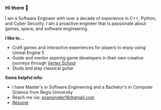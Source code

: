 ### Hi there 👋

I am a Software Engineer with over a decade of experience in C++, Python, and Cyber Security. I am a proactive engineer that is
passionate about games, space, and software engineering.



**I like to...**
- Craft games and interactive experiences for players to enjoy using Unreal Engine 5
- Guide and mentor aspiring game developers in their own creative journeys through [Vertex School](https://www.vertexschool.com)
- Study and play classical guitar

**Some helpful info:**
- I have Master's in Software Engineering and a Bachelor's in Computer Science from Regis University
- Reach me via: [evansnyder16@gmail.com](mailto:evansnyder16@gmail.com)
- [Resume](https://github.com/user-attachments/files/21775028/SnyderEvan_Resume.pdf)

<!--
- Check out my [portfolio site](https://www.evansnyder.dev)
-->

<!--[
**Current goals & what I'm Learning:**
- I am building 
- Working on expanding my knowledge of C++ and developing a strong understanding of Game Development principles
- I'd like to transition into the gaming industry as an Online Game Engineer
<!--
<img height="180em" src="https://github-readme-stats.vercel.app/api?username=evandsnyder&show_icons=true&hide_border=true&&count_private=true&include_all_commits=true" />
-->

<!--

<img height="180em" src="https://github-readme-stats.vercel.app/api?username=evandsnyder&show_icons=true&hide_border=true&&count_private=true&include_all_commits=true" />
**evandsnyder/evandsnyder** is a ✨ _special_ ✨ repository because its `README.md` (this file) appears on your GitHub profile.




Here are some ideas to get you started:

- 🔭 I’m currently working on ...
- 🌱 I’m currently learning ...
- 👯 I’m looking to collaborate on ...
- 🤔 I’m looking for help with ...
- 💬 Ask me about ...
- 📫 How to reach me: ...
- 😄 Pronouns: ...
- ⚡ Fun fact: ...
-->

